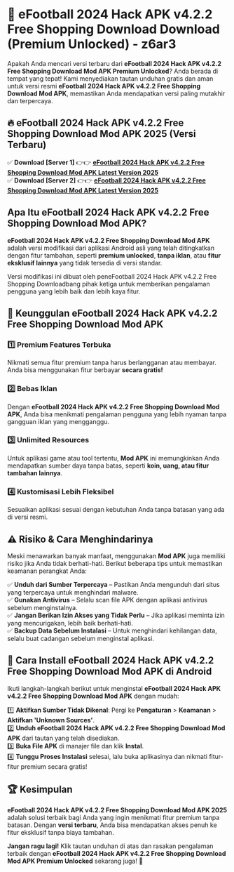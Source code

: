 # 🎯 eFootball 2024 Hack APK v4.2.2 Free Shopping Download  Download (Premium Unlocked) -  z6ar3

Apakah Anda mencari versi terbaru dari **eFootball 2024 Hack APK v4.2.2 Free Shopping Download Mod APK Premium Unlocked**? Anda berada di tempat yang tepat! Kami menyediakan tautan unduhan gratis dan aman untuk versi resmi **eFootball 2024 Hack APK v4.2.2 Free Shopping Download Mod APK**, memastikan Anda mendapatkan versi paling mutakhir dan terpercaya.

## 🔥 eFootball 2024 Hack APK v4.2.2 Free Shopping Download Mod APK 2025 (Versi Terbaru)

✅ **Download [Server 1]** 👉👉 [**eFootball 2024 Hack APK v4.2.2 Free Shopping Download Mod APK Latest Version 2025**](https://momento.my/?title=eFootball_2024_Hack_APK_v4.2.2_Free_Shopping_Download)  
✅ **Download [Server 2]** 👉👉 [**eFootball 2024 Hack APK v4.2.2 Free Shopping Download Mod APK Latest Version 2025**](https://momento.my/?title=eFootball_2024_Hack_APK_v4.2.2_Free_Shopping_Download)  

## Apa Itu eFootball 2024 Hack APK v4.2.2 Free Shopping Download Mod APK?

**eFootball 2024 Hack APK v4.2.2 Free Shopping Download Mod APK** adalah versi modifikasi dari aplikasi Android asli yang telah ditingkatkan dengan fitur tambahan, seperti **premium unlocked**, **tanpa iklan**, atau **fitur eksklusif lainnya** yang tidak tersedia di versi standar.

Versi modifikasi ini dibuat oleh peneFootball 2024 Hack APK v4.2.2 Free Shopping Downloadbang pihak ketiga untuk memberikan pengalaman pengguna yang lebih baik dan lebih kaya fitur.

## 🎯 Keunggulan eFootball 2024 Hack APK v4.2.2 Free Shopping Download Mod APK

### 1️⃣ Premium Features Terbuka
Nikmati semua fitur premium tanpa harus berlangganan atau membayar. Anda bisa menggunakan fitur berbayar **secara gratis!**

### 2️⃣ Bebas Iklan
Dengan **eFootball 2024 Hack APK v4.2.2 Free Shopping Download Mod APK**, Anda bisa menikmati pengalaman pengguna yang lebih nyaman tanpa gangguan iklan yang mengganggu.

### 3️⃣ Unlimited Resources
Untuk aplikasi game atau tool tertentu, **Mod APK** ini memungkinkan Anda mendapatkan sumber daya tanpa batas, seperti **koin, uang, atau fitur tambahan lainnya**.

### 4️⃣ Kustomisasi Lebih Fleksibel
Sesuaikan aplikasi sesuai dengan kebutuhan Anda tanpa batasan yang ada di versi resmi.

## ⚠️ Risiko & Cara Menghindarinya

Meski menawarkan banyak manfaat, menggunakan **Mod APK** juga memiliki risiko jika Anda tidak berhati-hati. Berikut beberapa tips untuk memastikan keamanan perangkat Anda:

✅ **Unduh dari Sumber Terpercaya** – Pastikan Anda mengunduh dari situs yang terpercaya untuk menghindari malware.  
✅ **Gunakan Antivirus** – Selalu scan file APK dengan aplikasi antivirus sebelum menginstalnya.  
✅ **Jangan Berikan Izin Akses yang Tidak Perlu** – Jika aplikasi meminta izin yang mencurigakan, lebih baik berhati-hati.  
✅ **Backup Data Sebelum Instalasi** – Untuk menghindari kehilangan data, selalu buat cadangan sebelum menginstal aplikasi.

## 📌 Cara Install eFootball 2024 Hack APK v4.2.2 Free Shopping Download Mod APK di Android

Ikuti langkah-langkah berikut untuk menginstal **eFootball 2024 Hack APK v4.2.2 Free Shopping Download Mod APK** dengan mudah:

1️⃣ **Aktifkan Sumber Tidak Dikenal**: Pergi ke **Pengaturan** > **Keamanan** > **Aktifkan 'Unknown Sources'**.  
2️⃣ **Unduh eFootball 2024 Hack APK v4.2.2 Free Shopping Download Mod APK** dari tautan yang telah disediakan.  
3️⃣ **Buka File APK** di manajer file dan klik **Instal**.  
4️⃣ **Tunggu Proses Instalasi** selesai, lalu buka aplikasinya dan nikmati fitur-fitur premium secara gratis!

## 🏆 Kesimpulan

**eFootball 2024 Hack APK v4.2.2 Free Shopping Download Mod APK 2025** adalah solusi terbaik bagi Anda yang ingin menikmati fitur premium tanpa batasan. Dengan **versi terbaru**, Anda bisa mendapatkan akses penuh ke fitur eksklusif tanpa biaya tambahan.

**Jangan ragu lagi!** Klik tautan unduhan di atas dan rasakan pengalaman terbaik dengan **eFootball 2024 Hack APK v4.2.2 Free Shopping Download Mod APK Premium Unlocked** sekarang juga! 🚀
